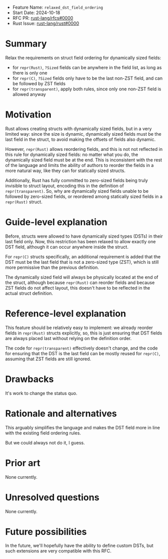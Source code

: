- Feature Name: `relaxed_dst_field_ordering`
- Start Date: 2024-10-18
- RFC PR: [rust-lang/rfcs#0000](https://github.com/rust-lang/rfcs/pull/0000)
- Rust Issue: [rust-lang/rust#0000](https://github.com/rust-lang/rust/issues/0000)

# Summary
[summary]: #summary

Relax the requirements on struct field ordering for dynamically sized fields:

* for `repr(Rust)`, `?Sized` fields can be anywhere in the field list, as long as there is only one
* for `repr(C)`, `?Sized` fields only have to be the last non-ZST field, and can be followed by ZST fields
* for `repr(transparent)`, apply both rules, since only one non-ZST field is allowed anyway

# Motivation
[motivation]: #motivation

Rust allows creating structs with dynamically sized fields, but in a very limited way: since the size is dynamic, dynamically sized fields must be the last field in the struct, to avoid making the offsets of fields also dynamic.

However, `repr(Rust)` allows reordering fields, and this is not not reflected in this rule for dynamically sized fields: no matter what you do, the dynamically sized field must be at the end. This is inconsistent with the rest of the language and limits the ability of authors to reorder the fields in a more natural way, like they can for statically sized structs.

Additionally, Rust has fully committed to zero-sized fields being truly invisible to struct layout, encoding this in the definition of `repr(transparent)`. So, why are dynamically sized fields unable to be followed by zero-sized fields, or reordered among statically sized fields in a `repr(Rust)` struct.

# Guide-level explanation
[guide-level-explanation]: #guide-level-explanation

Before, structs were allowed to have dynamically sized types (DSTs) in their last field only. Now, this restriction has been relaxed to allow exactly one DST field, although it can occur anywhere inside the struct.

For `repr(C)` structs specifically, an additional requirement is added that the DST must be the last field that is not a zero-sized type (ZST), which is still more permissive than the previous definition.

The dynamically sized field will always be physically located at the end of the struct, although because `repr(Rust)` can reorder fields and because ZST fields do not affect layout, this doesn't have to be reflected in the actual struct definition.

# Reference-level explanation
[reference-level-explanation]: #reference-level-explanation

This feature should be relatively easy to implement: we already reorder fields in `repr(Rust)` structs explicitly, so, this is just ensuring that DST fields are always placed last without relying on the definition order.

The code for `repr(transparent)` effectively doesn't change, and the code for ensuring that the DST is the last field can be mostly reused for `repr(C)`, assuming that ZST fields are still ignored.

# Drawbacks
[drawbacks]: #drawbacks

It's work to change the status quo.

# Rationale and alternatives
[rationale-and-alternatives]: #rationale-and-alternatives

This arguably simplifies the language and makes the DST field more in line with the existing field ordering rules.

But we could always not do it, I guess.

# Prior art
[prior-art]: #prior-art

None currently.

# Unresolved questions
[unresolved-questions]: #unresolved-questions

None currently.

# Future possibilities
[future-possibilities]: #future-possibilities

In the future, we'll hopefully have the ability to define custom DSTs, but such extensions are very compatible with this RFC.
